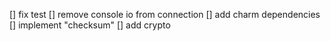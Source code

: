 [] fix test
[] remove console io from connection
[] add charm dependencies
[] implement "checksum"
[] add crypto
